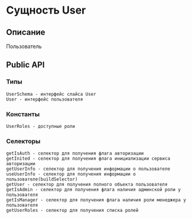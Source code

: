 # Сущность User

## Описание
Пользователь

## Public API
### Типы
    UserSchema - интерфейс слайса User
    User - интерфейс пользователя
### Константы
    UserRoles - доступные роли
### Селекторы
    getIsAuth - селектор для получения флага авторизации
    getInited - селектор для получения флага инициализации сервиса авторизации
    getUserInfo - селектор для получения информации о пользователе
    useUserInfo - селектор для получения информации о пользователе(buildSelector)
    getUser - селектор для получения полного объекта пользователя
    getIsAdmin - селектор для получения флага наличия админской роли у пользователя
    getIsManager - селектор для получения флага наличия роли менеджера у пользователя
    getUserRoles - селектор для получения списка ролей
